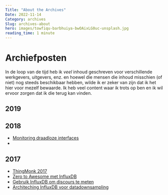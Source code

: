 ```yaml
---
Title: "About the Archives"
Date: 2022-11-14
Category: archives
Slug: archives-about
hero: images/towfiqu-barbhuiya-bwOAixLG0uc-unsplash.jpg
reading_time: 1 minute
---
```


# Archiefposten

In de loop van de tijd heb ik *veel* inhoud geschreven voor verschillende werkgevers, uitgevers, enz. en hoewel die mensen die inhoud misschien (of niet) nog steeds beschikbaar hebben, wilde ik er zeker van zijn dat ik het hier voor mezelf bewaarde. Ik heb veel content waar ik trots op ben en ik wil ervoor zorgen dat ik die terug kan vinden.

## 2019

## 2018

- [Monitoring draadloze interfaces](/posts/category/general/archives/2018/monitoring-wireless-interfaces/)
-
## 2017

- [ThingMonk 2017](/posts/category/general/archives/2017/thing-monk-2017/)
- [Zero to Awesome met InfluxDB](/posts/category/general/archives/2017/zero-to-awesome/)
- [Gebruik InfluxDB om discours te meten](/posts/category/general/archives/2017/use-influxdb-measure-discourse/)
- [Architeching InfluxDB voor datadownsampling](/posts/category/archives/2017/architecting-influxdb-data-downsampling/)
